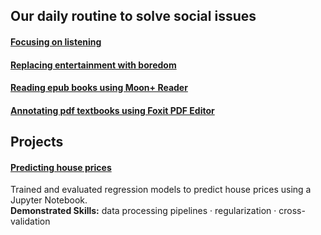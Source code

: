 ## Our daily routine to solve social issues 
#### [Focusing on listening](https://github.com/maximilian-ho/articles/blob/main/focusing_on_listening.md)  
#### [Replacing entertainment with boredom](https://github.com/maximilian-ho/articles/blob/main/replacing_entertainment_with_boredom.md)  
#### [Reading epub books using Moon+ Reader](https://github.com/maximilian-ho/articles/blob/main/reading_epub_books_using_moon_plus_reader.md) 
#### [Annotating pdf textbooks using Foxit PDF Editor](https://github.com/maximilian-ho/articles/blob/main/annotating_pdf_textbooks_using_foxit_pdf_editor.md) 


## Projects
#### [Predicting house prices](https://github.com/maximilian-ho/Data-Analytics-Projects/blob/main/House%20Prices%20Prediction/house-prices-prediction.ipynb) 
Trained and evaluated regression models to predict house prices using a Jupyter Notebook.  
**Demonstrated Skills:** data processing pipelines · regularization · cross-validation  

